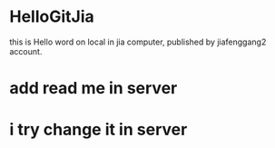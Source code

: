 # HelloGitJia
this is Hello word on local in jia computer, published by jiafenggang2 account.
# add read me in server
# i try change it in server
